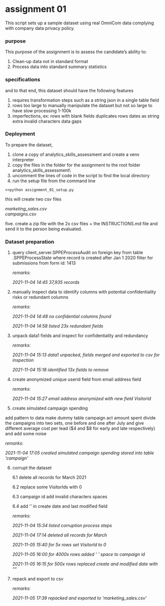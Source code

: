 # assignment 01
This script sets up a sample dataset using real OmniCom data complying with company data privacy policy.

### purpose
This purpose of the assignment is to assess the candidate’s ability to:

1. Clean-up data not in standard format
2. Process data into standard summary statistics

### specifications
and to that end, this dataset should have the following features
1. requires transformation steps such as a string json in a single table field
2. rows too large to manually manipulate the dataset but not so large to have slow processing 1-100k
3. imperfections, ex:
       rows with blank fields
       duplicates rows
       dates as string
       extra invalid characters
       data gaps
       
### Deployment

To prepare the dataset, 

1. clone a copy of analytics_skills_assessment and create a venv interpreter
2. copy the files in the folder for the assignment
       to the root folder analytics_skills_assessment\ 
3. uncomment the lines of code in the script to find the local directory
4. run the setup file from the command line

`>>python assignment_01_setup.py`

   this will create two csv files

   _marketing_sales.csv_  
   _campaigns.csv_

five. create a zip file with the 2x csv files + the INSTRUCTIONS.md file
   and send it to the person being evaluated.

### Dataset preparation

1. query client_server.SPPEProcessAudit on foreign key from table .SPPEProcessState
    where record is created after Jan 1 2020
   filter for submissions from form id: 1413

   _remarks:_    
   
   _2021-11-04 14:45 37,935 records_

2. manually inspect data to identify columns with potential confidentiality risks
     or redundant columns

   _remarks:_ 
   
   _2021-11-04 14:48 no confidential columns found_
   
   _2021-11-04 14:58 listed 23x redundant fields_

3. unpack data1 fields and inspect for confidentiality and redundancy

   _remarks:_
   
   _2021-11-04 15:13 data1 unpacked, fields merged and exported to csv for inspection_
   
   _2021-11-04 15:18 identified 13x fields to remove_

4. create anonymized unique userid field from email address field

   _remarks:_
   
   _2021-11-04 15:27 email address anonymized with new field VisitorId_

5. create simulated campaign spending

  add pattern to data make dummy table campaign act amount spent
   divide the campaigns into two sets, one before and one after July and give different
    average cost per lead ($4 and $8 for early and late respectively) and add some noise

   _remarks:_
   
   _2021-11-04 17:05 created simulated campaign spending stored into table 'campaign'_

6. corrupt the dataset

    6.1 delete all records for March 2021
    
    6.2 replace some VisitorIds with 0
    
    6.3 campaign id add invalid characters spaces
    
    6.4 add '' in create date and last modified field

   _remarks:_
   
   _2021-11-04 15:34 listed corruption process steps_
   
   _2021-11-04 17:14 deleted all records for March_
   
   _2021-11-05 15:40 for 5x rows set VisitorId to 0_
   
   _2021-11-05 16:00 for 4000x rows added ' ' space to campaign id_
   
   _2021-11-05 16:15 for 500x rows replaced create and modified date with ""_

7. repack and export to csv

   _remarks:_
   
   _2021-11-05 17:39 repacked and exported to 'marketing_sales.csv'_